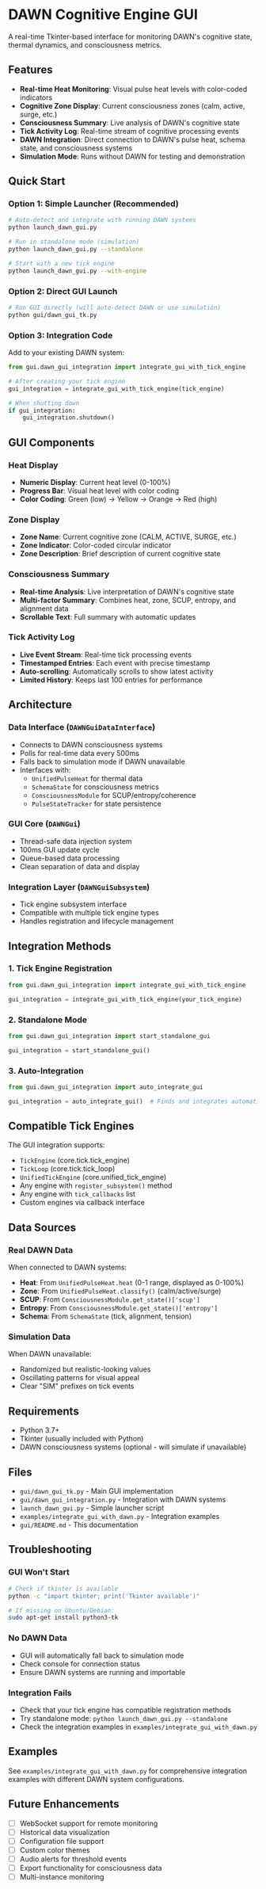 # DAWN Cognitive Engine GUI

A real-time Tkinter-based interface for monitoring DAWN's cognitive state, thermal dynamics, and consciousness metrics.

## Features

- **Real-time Heat Monitoring**: Visual pulse heat levels with color-coded indicators
- **Cognitive Zone Display**: Current consciousness zones (calm, active, surge, etc.)
- **Consciousness Summary**: Live analysis of DAWN's cognitive state
- **Tick Activity Log**: Real-time stream of cognitive processing events
- **DAWN Integration**: Direct connection to DAWN's pulse heat, schema state, and consciousness systems
- **Simulation Mode**: Runs without DAWN for testing and demonstration

## Quick Start

### Option 1: Simple Launcher (Recommended)

```bash
# Auto-detect and integrate with running DAWN systems
python launch_dawn_gui.py

# Run in standalone mode (simulation)
python launch_dawn_gui.py --standalone

# Start with a new tick engine
python launch_dawn_gui.py --with-engine
```

### Option 2: Direct GUI Launch

```bash
# Run GUI directly (will auto-detect DAWN or use simulation)
python gui/dawn_gui_tk.py
```

### Option 3: Integration Code

Add to your existing DAWN system:

```python
from gui.dawn_gui_integration import integrate_gui_with_tick_engine

# After creating your tick engine
gui_integration = integrate_gui_with_tick_engine(tick_engine)

# When shutting down
if gui_integration:
    gui_integration.shutdown()
```

## GUI Components

### Heat Display
- **Numeric Display**: Current heat level (0-100%)
- **Progress Bar**: Visual heat level with color coding
- **Color Coding**: Green (low) → Yellow → Orange → Red (high)

### Zone Display
- **Zone Name**: Current cognitive zone (CALM, ACTIVE, SURGE, etc.)
- **Zone Indicator**: Color-coded circular indicator
- **Zone Description**: Brief description of current cognitive state

### Consciousness Summary
- **Real-time Analysis**: Live interpretation of DAWN's cognitive state
- **Multi-factor Summary**: Combines heat, zone, SCUP, entropy, and alignment data
- **Scrollable Text**: Full summary with automatic updates

### Tick Activity Log
- **Live Event Stream**: Real-time tick processing events
- **Timestamped Entries**: Each event with precise timestamp
- **Auto-scrolling**: Automatically scrolls to show latest activity
- **Limited History**: Keeps last 100 entries for performance

## Architecture

### Data Interface (`DAWNGuiDataInterface`)
- Connects to DAWN consciousness systems
- Polls for real-time data every 500ms
- Falls back to simulation mode if DAWN unavailable
- Interfaces with:
  - `UnifiedPulseHeat` for thermal data
  - `SchemaState` for consciousness metrics  
  - `ConsciousnessModule` for SCUP/entropy/coherence
  - `PulseStateTracker` for state persistence

### GUI Core (`DAWNGui`)
- Thread-safe data injection system
- 100ms GUI update cycle
- Queue-based data processing
- Clean separation of data and display

### Integration Layer (`DAWNGuiSubsystem`)
- Tick engine subsystem interface
- Compatible with multiple tick engine types
- Handles registration and lifecycle management

## Integration Methods

### 1. Tick Engine Registration
```python
from gui.dawn_gui_integration import integrate_gui_with_tick_engine

gui_integration = integrate_gui_with_tick_engine(your_tick_engine)
```

### 2. Standalone Mode
```python
from gui.dawn_gui_integration import start_standalone_gui

gui_integration = start_standalone_gui()
```

### 3. Auto-Integration
```python
from gui.dawn_gui_integration import auto_integrate_gui

gui_integration = auto_integrate_gui()  # Finds and integrates automatically
```

## Compatible Tick Engines

The GUI integration supports:
- `TickEngine` (core.tick.tick_engine)
- `TickLoop` (core.tick.tick_loop)
- `UnifiedTickEngine` (core.unified_tick_engine)
- Any engine with `register_subsystem()` method
- Any engine with `tick_callbacks` list
- Custom engines via callback interface

## Data Sources

### Real DAWN Data
When connected to DAWN systems:
- **Heat**: From `UnifiedPulseHeat.heat` (0-1 range, displayed as 0-100%)
- **Zone**: From `UnifiedPulseHeat.classify()` (calm/active/surge)
- **SCUP**: From `ConsciousnessModule.get_state()['scup']`
- **Entropy**: From `ConsciousnessModule.get_state()['entropy']`
- **Schema**: From `SchemaState` (tick, alignment, tension)

### Simulation Data
When DAWN unavailable:
- Randomized but realistic-looking values
- Oscillating patterns for visual appeal
- Clear "SIM" prefixes on tick events

## Requirements

- Python 3.7+
- Tkinter (usually included with Python)
- DAWN consciousness systems (optional - will simulate if unavailable)

## Files

- `gui/dawn_gui_tk.py` - Main GUI implementation
- `gui/dawn_gui_integration.py` - Integration with DAWN systems
- `launch_dawn_gui.py` - Simple launcher script
- `examples/integrate_gui_with_dawn.py` - Integration examples
- `gui/README.md` - This documentation

## Troubleshooting

### GUI Won't Start
```bash
# Check if tkinter is available
python -c "import tkinter; print('Tkinter available')"

# If missing on Ubuntu/Debian:
sudo apt-get install python3-tk
```

### No DAWN Data
- GUI will automatically fall back to simulation mode
- Check console for connection status
- Ensure DAWN systems are running and importable

### Integration Fails
- Check that your tick engine has compatible registration methods
- Try standalone mode: `python launch_dawn_gui.py --standalone`
- Check the integration examples in `examples/integrate_gui_with_dawn.py`

## Examples

See `examples/integrate_gui_with_dawn.py` for comprehensive integration examples with different DAWN system configurations.

## Future Enhancements

- [ ] WebSocket support for remote monitoring
- [ ] Historical data visualization
- [ ] Configuration file support
- [ ] Custom color themes
- [ ] Audio alerts for threshold events
- [ ] Export functionality for consciousness data
- [ ] Multi-instance monitoring 